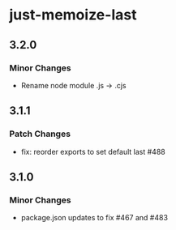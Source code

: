 # just-memoize-last

## 3.2.0

### Minor Changes

- Rename node module .js -> .cjs

## 3.1.1

### Patch Changes

- fix: reorder exports to set default last #488

## 3.1.0

### Minor Changes

- package.json updates to fix #467 and #483

